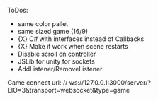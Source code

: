 ToDos:
- same color pallet
- same sized game (16/9)
- {X} C# with interfaces instead of Callbacks
- {X} Make it work when scene restarts
- Disable scroll on controller
- JSLib for unity for sockets
- AddListener/RemoveListener


Game connect url: // ws://127.0.0.1:3000/server/?EIO=3&transport=websocket&type=game